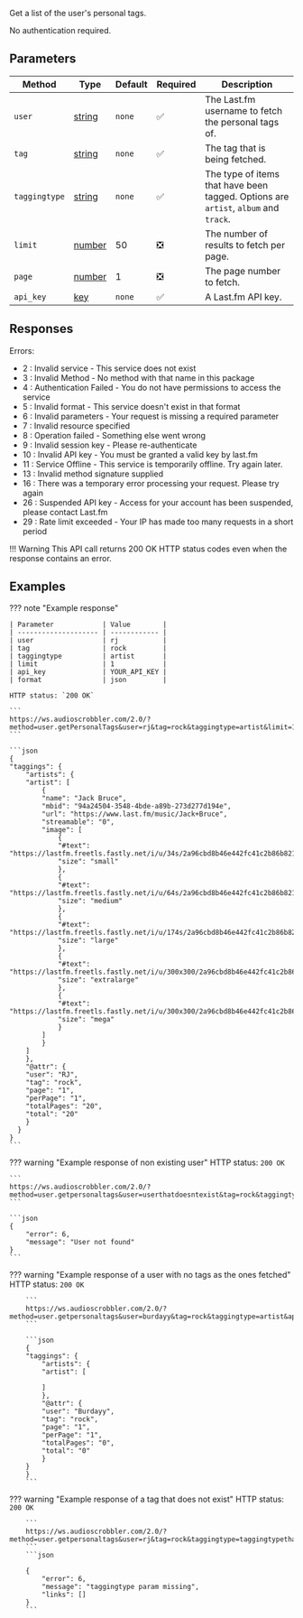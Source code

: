 Get a list of the user's personal tags.

No authentication required.

## Parameters
| Method | Type | Default | Required | Description 
| ------ | ---- | ------- | -------- | -----------
| `user` | [string][string] | `none` | :white_check_mark: | The Last.fm username to fetch the personal tags of.
| `tag` | [string][string] | `none` | :white_check_mark: | The tag that is being fetched.
| `taggingtype` | [string][string] | `none` | :white_check_mark: | The type of items that have been tagged. Options are `artist`, `album` and `track`.
| `limit` | [number][number] | 50 | :negative_squared_cross_mark: | The number of results to fetch per page.
| `page` | [number][number] | 1 | :negative_squared_cross_mark: | The page number to fetch.
| `api_key` | [key][key] | `none` | :white_check_mark: | A Last.fm API key.

## Responses

Errors:

- 2 : Invalid service - This service does not exist
- 3 : Invalid Method - No method with that name in this package
- 4 : Authentication Failed - You do not have permissions to access the service
- 5 : Invalid format - This service doesn't exist in that format
- 6 : Invalid parameters - Your request is missing a required parameter
- 7 : Invalid resource specified
- 8 : Operation failed - Something else went wrong
- 9 : Invalid session key - Please re-authenticate
- 10 : Invalid API key - You must be granted a valid key by last.fm
- 11 : Service Offline - This service is temporarily offline. Try again later.
- 13 : Invalid method signature supplied
- 16 : There was a temporary error processing your request. Please try again
- 26 : Suspended API key - Access for your account has been suspended, please contact Last.fm
- 29 : Rate limit exceeded - Your IP has made too many requests in a short period

!!! Warning
    This API call returns 200 OK HTTP status codes even when the response contains an error.
    
## Examples

??? note "Example response"

    | Parameter            | Value        |
    | -------------------- | ------------ |
    | user                 | rj           |
    | tag                  | rock         |
    | taggingtype          | artist       |
    | limit                | 1            |
    | api_key              | YOUR_API_KEY |
    | format               | json         |

    HTTP status: `200 OK`

    ```
    https://ws.audioscrobbler.com/2.0/?method=user.getPersonalTags&user=rj&tag=rock&taggingtype=artist&limit=1&api_key=YOUR_API_KEY&format=json
    ```

    ```json
    {
    "taggings": {
        "artists": {
        "artist": [
            {
            "name": "Jack Bruce",
            "mbid": "94a24504-3548-4bde-a89b-273d277d194e",
            "url": "https://www.last.fm/music/Jack+Bruce",
            "streamable": "0",
            "image": [
                {
                "#text": "https://lastfm.freetls.fastly.net/i/u/34s/2a96cbd8b46e442fc41c2b86b821562f.png",
                "size": "small"
                },
                {
                "#text": "https://lastfm.freetls.fastly.net/i/u/64s/2a96cbd8b46e442fc41c2b86b821562f.png",
                "size": "medium"
                },
                {
                "#text": "https://lastfm.freetls.fastly.net/i/u/174s/2a96cbd8b46e442fc41c2b86b821562f.png",
                "size": "large"
                },
                {
                "#text": "https://lastfm.freetls.fastly.net/i/u/300x300/2a96cbd8b46e442fc41c2b86b821562f.png",
                "size": "extralarge"
                },
                {
                "#text": "https://lastfm.freetls.fastly.net/i/u/300x300/2a96cbd8b46e442fc41c2b86b821562f.png",
                "size": "mega"
                }
            ]
            }
        ]
        },
        "@attr": {
        "user": "RJ",
        "tag": "rock",
        "page": "1",
        "perPage": "1",
        "totalPages": "20",
        "total": "20"
        }
      }
    }
    ```

??? warning "Example response of non existing user"
    HTTP status: `200 OK`

    ```
    https://ws.audioscrobbler.com/2.0/?method=user.getpersonaltags&user=userthatdoesntexist&tag=rock&taggingtype=artist&api_key=YOUR_API_KEY&format=json&limit=1
    ```

    ```json
    {
        "error": 6,
        "message": "User not found"
    }
    ```

??? warning "Example response of a user with no tags as the ones fetched"
    HTTP status: `200 OK`

        ```
        https://ws.audioscrobbler.com/2.0/?method=user.getpersonaltags&user=burdayy&tag=rock&taggingtype=artist&api_key=YOUR_API_KEY&format=json&limit=1
        ```

        ```json
        {
        "taggings": {
            "artists": {
            "artist": [

            ]
            },
            "@attr": {
            "user": "Burdayy",
            "tag": "rock",
            "page": "1",
            "perPage": "1",
            "totalPages": "0",
            "total": "0"
            }
        }
        }
        ```

??? warning "Example response of a tag that does not exist"
    HTTP status: `200 OK`

        ```
        https://ws.audioscrobbler.com/2.0/?method=user.getpersonaltags&user=rj&tag=rock&taggingtype=taggingtypethatdoesntexist&api_key=YOUR_API_KEY&format=json&limit=1
        ```
        ```json

        {
            "error": 6,
            "message": "taggingtype param missing",
            "links": []
        }
        ```

[string]: https://developer.mozilla.org/en-US/docs/Web/JavaScript/Reference/Global_Objects/String
[number]: https://developer.mozilla.org/en-US/docs/Web/JavaScript/Reference/Global_Objects/Number
[key]: https://www.last.fm/api/account/create